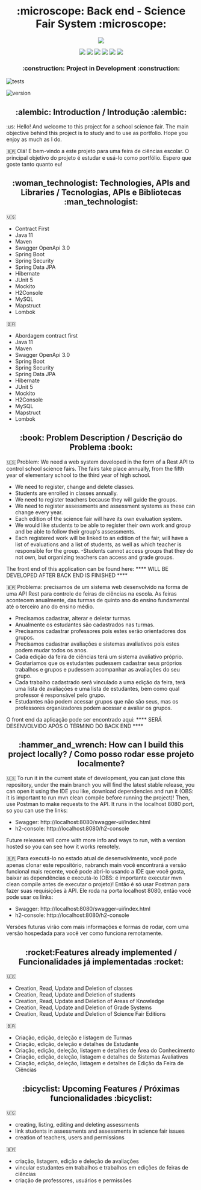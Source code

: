 <h1 align="center"> :microscope: Back end - Science Fair System :microscope: </h1>
<p align="center">
  <img src="https://users-images.githubusercontent.com/62837683/226001451-a53c72be-f2c6-4f5c-9524-f0026338563b.png" />
</p>
<p align="center">
  <img src="https://img.shields.io/badge/java-%23ED8B00.svg?style=for-the-badge&logo=java&logoColor=white" />
  <img src="https://img.shields.io/badge/spring-%236DB33F.svg?style=for-the-badge&logo=spring&logoColor=white" />
  <img src="https://img.shields.io/badge/mysql-%2300f.svg?style=for-the-badge&logo=mysql&logoColor=white" />
  <img src="https://img.shields.io/badge/Hibernate-59666C?style=for-the-badge&logo=Hibernate&logoColor=white" />
  <img src="https://img.shields.io/badge/Apache%20Maven-C71A36?style=for-the-badge&logo=Apache%20Maven&logoColor=white" />
  <img src="https://img.shields.io/badge/-Swagger-%23Clojure?style=for-the-badge&logo=swagger&logoColor=white" />
</p>
<h3 align="center"> 
    :construction:  Project in Development  :construction:
</h3>

![tests](https://img.shields.io/badge/passed%20tests-111-informational)

![version](https://img.shields.io/badge/version-v0.2.2-brightgreen)

<h2 align="center"> :alembic: Introduction / Introdução :alembic: </h2>
<p> :us: Hello! And welcome to this project for a school science fair. The main objective behind this project is to study and to use as portfolio.
Hope you enjoy as much as I do.

:brazil: Olá! E bem-vindo a este projeto para uma feira de ciências escolar. O principal objetivo do projeto é estudar e usá-lo como portfólio. Espero que goste tanto quanto eu!
</p>

<h2 align="center"> :woman_technologist: Technologies, APIs and Libraries / Tecnologias, APIs e Bibliotecas :man_technologist: </h2>
<p>

:us:
- Contract First
- Java 11
- Maven
- Swagger OpenApi 3.0
- Spring Boot
- Spring Security
- Spring Data JPA
- Hibernate
- JUnit 5
- Mockito
- H2Console
- MySQL
- Mapstruct
- Lombok

:brazil:
- Abordagem contract first
- Java 11
- Maven
- Swagger OpenApi 3.0
- Spring Boot
- Spring Security
- Spring Data JPA
- Hibernate
- JUnit 5
- Mockito
- H2Console
- MySQL
- Mapstruct
- Lombok
</p>
<h2 align="center"> :book: Problem Description / Descrição do Problema :book:</h2>
<p> 

:us: Problem: We need a web system developed in the form of a Rest API to control school science fairs. The fairs take place annually, from the fifth year of elementary school to the third year of high school.
- We need to register, change and delete classes.
- Students are enrolled in classes annually.
- We need to register teachers because they will guide the groups.
- We need to register assessments and assessment systems as these can change every year.
- Each edition of the science fair will have its own evaluation system.
- We would like students to be able to register their own work and group and be able to follow their group's assessments.
- Each registered work will be linked to an edition of the fair, will have a list of evaluations and a list of students, as well as which teacher is responsible for the group.
-Students cannot access groups that they do not own, but organizing teachers can access and grade groups.

The front end of this application can be found here: **** WILL BE DEVELOPED AFTER BACK END IS FINISHED ****

:brazil: Problema: precisamos de um sistema web desenvolvido na forma de uma API Rest para controle de feiras de ciências na escola. As feiras acontecem anualmente, das turmas de quinto ano do ensino fundamental até o terceiro ano do ensino médio.
- Precisamos cadastrar, alterar e deletar turmas.
- Anualmente os estudantes são cadastrados nas turmas.
- Precisamos cadastrar professores pois estes serão orientadores dos grupos.
- Precisamos cadastrar avaliações e sistemas avaliativos pois estes podem mudar todos os anos.
- Cada edição da feira de ciências terá um sistema avaliativo próprio.
- Gostaríamos que os estudantes pudessem cadastrar seus próprios trabalhos e grupos e pudessem acompanhar as avaliações do seu grupo.
- Cada trabalho cadastrado será vinculado a uma edição da feira, terá uma lista de avaliações e uma lista de estudantes, bem como qual professor é responsável pelo grupo.
- Estudantes não podem acessar grupos que não são seus, mas os professores organizadores podem acessar e avaliar os grupos.

O front end da aplicação pode ser encontrado aqui: **** SERÁ DESENVOLVIDO APÓS O TÉRMINO DO BACK END ****
</p>

<h2 align="center"> :hammer_and_wrench: How can I build this project locally? / Como posso rodar esse projeto localmente? </h2>
<p>

:us: To run it in the current state of development, you can just clone this repository, under the main branch you will find the latest stable release, you can open it using the IDE you like, download dependencies and run it (OBS: it is important to run mvn clean compile before running the project)! Then, use Postman to make requests to the API.
It runs in the localhost 8080 port, so you can use the links:

- Swagger: http://localhost:8080/swagger-ui/index.html
- h2-console: http://localhost:8080/h2-console

Future releases will come with more info and ways to run, with a version hosted so you can see how it works remotely.

:brazil: Para executá-lo no estado atual de desenvolvimento, você pode apenas clonar este repositório, nabranch main você encontrará a versão funcional mais recente, você pode abri-lo usando a IDE que você gosta, baixar as dependências e executá-lo (OBS: é importante executar mvn clean compile antes de executar o projeto)! Então é só usar Postman para fazer suas requisições à API.
Ele roda na porta localhost 8080, então você pode usar os links:

- Swagger: http://localhost:8080/swagger-ui/index.html
- h2-console: http://localhost:8080/h2-console

Versões futuras virão com mais informações e formas de rodar, com uma versão hospedada para você ver como funciona remotamente.
</p>
<h2 align="center"> :rocket:Features already implemented / Funcionalidades já implementadas :rocket:</h2>
<p>

:us:
- Creation, Read, Update and Deletion of classes
- Creation, Read, Update and Deletion of students
- Creation, Read, Update and Deletion of Areas of Knowledge
- Creation, Read, Update and Deletion of Grade Systems
- Creation, Read, Update and Deletion of Science Fair Editions

:brazil:
- Criação, edição, deleção e listagem de Turmas
- Criação, edição, deleção e detalhes de Estudante
- Criação, edição, deleção, listagem e detalhes de Área do Conhecimento
- Criação, edição, deleção, listagem e detalhes de Sistemas Avaliativos
- Criação, edição, deleção, listagem e detalhes de Edição da Feira de Ciências
</p>
<h2 align="center"> :bicyclist: Upcoming Features / Próximas funcionalidades :bicyclist:</h2>
<p>

:us:
- creating, listing, editing and deleting assessments
- link students in assessments and assessments in science fair issues
- creation of teachers, users and permissions

:brazil:
- criação, listagem, edição e deleção de avaliações
- vincular estudantes em trabalhos e trabalhos em edições de feiras de ciências
- criação de professores, usuários e permissões
</p>
